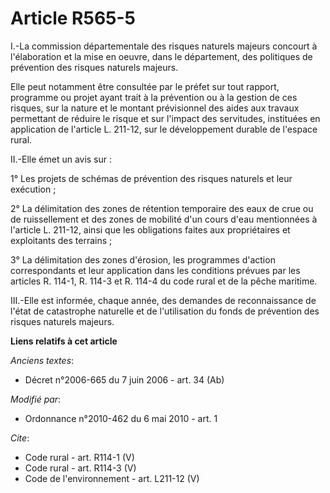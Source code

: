 # Article R565-5

I.-La commission départementale des risques naturels majeurs concourt à l'élaboration et la mise en oeuvre, dans le
département, des politiques de prévention des risques naturels majeurs. 

Elle peut notamment être consultée par le préfet sur tout rapport, programme ou projet ayant trait à la prévention ou à la
gestion de ces risques, sur la nature et le montant prévisionnel des aides aux travaux permettant de réduire le risque et sur
l'impact des servitudes, instituées en application de l'article L. 211-12, sur le développement durable de l'espace rural. 

II.-Elle émet un avis sur : 

1° Les projets de schémas de prévention des risques naturels et leur exécution ; 

2° La délimitation des zones de rétention temporaire des eaux de crue ou de ruissellement et des zones de mobilité d'un cours
d'eau mentionnées à l'article L. 211-12, ainsi que les obligations faites aux propriétaires et exploitants des terrains ; 

3° La délimitation des zones d'érosion, les programmes d'action correspondants et leur application dans les conditions
prévues par les articles R. 114-1, R. 114-3 et R. 114-4 du code rural et de la pêche maritime. 

III.-Elle est informée, chaque année, des demandes de reconnaissance de l'état de catastrophe naturelle et de l'utilisation
du fonds de prévention des risques naturels majeurs.

**Liens relatifs à cet article**

_Anciens textes_:

  - Décret n°2006-665 du 7 juin 2006 - art. 34 (Ab)

_Modifié par_:

  - Ordonnance n°2010-462 du 6 mai 2010 - art. 1

_Cite_:

  - Code rural - art. R114-1 (V)
  - Code rural - art. R114-3 (V)
  - Code de l'environnement - art. L211-12 (V)
